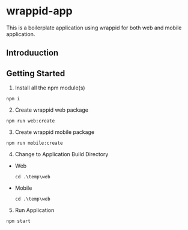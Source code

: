 # wrappid-app
This is a boilerplate application using wrappid for both web and mobile application.

## Introduuction

## Getting Started

1. Install all the npm module(s)
```
npm i
```
2. Create wrappid web package 
```
npm run web:create
```
3. Create wrappid mobile package 
```
npm run mobile:create
```
4. Change to Application Build Directory
  - Web
    ```
    cd .\temp\web
    ```
  - Mobile
    ```
    cd .\temp\web
    ```
5. Run Application
```
npm start
```
